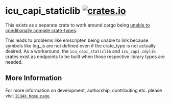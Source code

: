 # icu_capi_staticlib [![crates.io](https://img.shields.io/crates/v/icu_capi_staticlib)](https://crates.io/crates/icu_capi_staticlib)

This exists as a separate crate to work around
cargo being [unable to conditionally compile crate-types](https://github.com/rust-lang/cargo/issues/4881).

This leads to problems like emscripten being unable to link
because symbols like log_js are not defined even if the crate_type
is not actually desired. As a workaround, the `icu_capi_staticlib` and
`icu_capi_cdylib` crates exist as endpoints to be built when those
respective library types are needed.

## More Information

For more information on development, authorship, contributing etc. please visit [`ICU4X home page`](https://github.com/unicode-org/icu4x).
